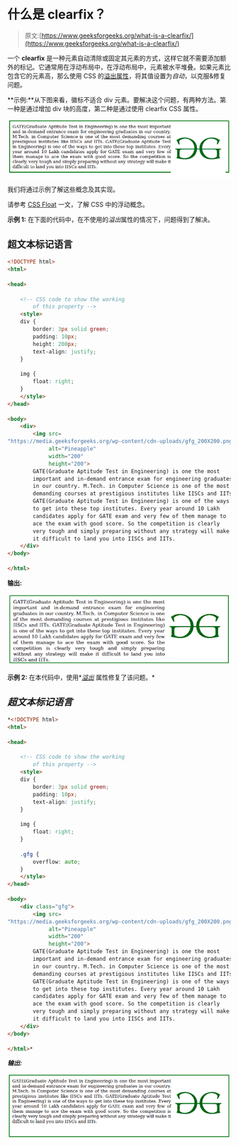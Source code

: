 # 什么是 clearfix？

> 原文:[https://www.geeksforgeeks.org/what-is-a-clearfix/](https://www.geeksforgeeks.org/what-is-a-clearfix/)

一个 **clearfix** 是一种元素自动清除或固定其元素的方式，这样它就不需要添加额外的标记。它通常用在浮动布局中，在浮动布局中，元素被水平堆叠。如果元素比包含它的元素高，那么使用 CSS 的[溢出属性](https://www.geeksforgeeks.org/css-overflow/)，将其值设置为*自动*，以克服&修复问题。

**示例:**从下图来看，徽标不适合 div 元素。要解决这个问题，有两种方法。第一种是通过增加 div 块的高度，第二种是通过使用 clearfix CSS 属性。

![](img/cee48e608ea4129ac3e58781c523da86.png)

我们将通过示例了解这些概念及其实现。

请参考 [CSS Float](https://www.geeksforgeeks.org/css-float/) 一文，了解 CSS 中的浮动概念。

**示例 1:** 在下面的代码中，在不使用的*溢出*属性的情况下，问题得到了解决。

## 超文本标记语言

```html
<!DOCTYPE html>
<html>

<head>

    <!-- CSS code to show the working
        of this property -->
    <style>
    div {
        border: 3px solid green;
        padding: 10px;
        height: 200px;
        text-align: justify;
    }

    img {
        float: right;
    }
    </style>
</head>

<body>
    <div>
        <img src=
"https://media.geeksforgeeks.org/wp-content/cdn-uploads/gfg_200X200.png"
             alt="Pineapple"
             width="200"
             height="200">
        GATE(Graduate Aptitude Test in Engineering) is one the most
        important and in-demand entrance exam for engineering graduates
        in our country. M.Tech. in Computer Science is one of the most
        demanding courses at prestigious institutes like IISCs and IITs.
        GATE(Graduate Aptitude Test in Engineering) is one of the ways
        to get into these top institutes. Every year around 10 Lakh
        candidates apply for GATE exam and very few of them manage to
        ace the exam with good score. So the competition is clearly
        very tough and simply preparing without any strategy will make
        it difficult to land you into IISCs and IITs.
    </div>
</body>

</html>
```

**输出:**

![](img/54f2e0579635812cd8175cb9459b3b18.png)

**示例 2:** 在本代码中，使用*[*溢出*](https://www.geeksforgeeks.org/css-overflow/) 属性修复了该问题。*

## *超文本标记语言*

```html
*<!DOCTYPE html>
<html>

<head>

    <!-- CSS code to show the working
        of this property -->
    <style>
    div {
        border: 3px solid green;
        padding: 10px;
        text-align: justify;
    }

    img {
        float: right;
    }

    .gfg {
        overflow: auto;
    }
    </style>
</head>

<body>
    <div class="gfg">
        <img src=
"https://media.geeksforgeeks.org/wp-content/cdn-uploads/gfg_200X200.png"
             alt="Pineapple"
             width="200"
             height="200">
        GATE(Graduate Aptitude Test in Engineering) is one the most
        important and in-demand entrance exam for engineering graduates
        in our country. M.Tech. in Computer Science is one of the most
        demanding courses at prestigious institutes like IISCs and IITs.
        GATE(Graduate Aptitude Test in Engineering) is one of the ways
        to get into these top institutes. Every year around 10 Lakh
        candidates apply for GATE exam and very few of them manage to
        ace the exam with good score. So the competition is clearly
        very tough and simply preparing without any strategy will make
        it difficult to land you into IISCs and IITs.
    </div>
</body>

</html>*
```

***输出:***

*![](img/8e64d5fcb6781ec79056d50b2c6a5d41.png)*